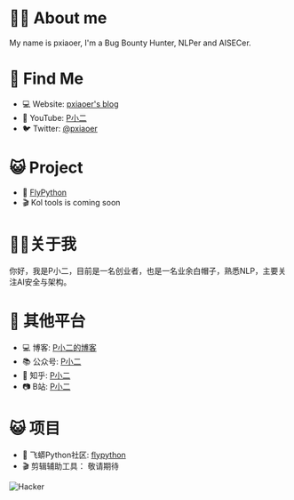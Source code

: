 # 👨‍💻 About me

My name is pxiaoer, I'm a Bug Bounty Hunter, NLPer and AISECer.

# 🧐 Find Me
* 💻 Website: [pxiaoer's blog](http://pxiaoer.blog)
* 🎥 YouTube: [P小二](https://www.youtube.com/channel/UCbyw8bPUuNgavS1WQVIjkvA)
* 🐦 Twitter: [@pxiaoer](https://twitter.com/pxiaoer)

# 😺 Project
* 🐍 [FlyPython](http://flypython.com)
* 🎬 Kol tools is coming soon

# 👨‍💻关于我

你好，我是P小二，目前是一名创业者，也是一名业余白帽子，熟悉NLP，主要关注AI安全与架构。

# 🧐 其他平台
* 💻 博客: [P小二的博客](http://pxiaoer.blog)
* 📚 公众号: [P小二](https://tva1.sinaimg.cn/large/006tNbRwly1gbgye5xdxij30by0by3zb.jpg)
* 📝 知乎: [P小二](https://www.zhihu.com/people/xxg1413)
* 📷 B站: [P小二](https://space.bilibili.com/95159692)

# 😺 项目
* 🐍 飞蟒Python社区: [flypython](http://flypython.com)
* 🎬 剪辑辅助工具： 敬请期待

![Hacker](https://i.giphy.com/media/YQitE4YNQNahy/giphy.webp)
